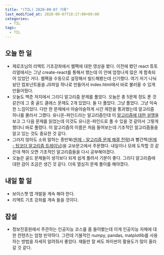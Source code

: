 ```yaml
---
title: "(TIL) 2020-09-07 기록"
last_modified_at: 2020-09-07T18:17:00+09:00
categories:
  - TIL
tags:
  - TIL
---
```


## 오늘 한 일
- 제로초님의 리액트 기초강좌에서 웹팩에 대한 영상을 봤다. 이전에 봤던 react 튜토리얼에서는 그냥 create-react를 통해서 했는데 이 안에 엄청나게 많은 게 함축되어 있었던 거다. 웹팩을 수동으로 설정해서 빌드해봤는데 신기했다. 여기 저기 나눠놨던 컴포넌트들을 JS파일 하나로 만들어서 index.html에서 바로 불러올 수 있게 만들어줬다.
- 오늘도 백준 저지에서 그리디 알고리즘 문제를 풀었다. 오늘은 총 5문제 정도 푼 것 같은데 그 중 골드 클래스 문제도 2개 있었다. 둘 다 풀었다. 그냥 풀었다. 그냥 익숙한 느낌이었다. 다만 한 문제에서 아슬아슬하게 시간 제한을 통과했는데 알고리즘 하나를 몰라서 그랬다. 유니온-파인드라는 알고리즘인데 이 [알고리즘에 대한 설명](https://gmlwjd9405.github.io/2018/08/31/algorithm-union-find.html)을 보고 그 다음 문제를 읽었는데 이것도 유니온-파인드로 풀 수 있을 것 같아서 그렇게 했더니 바로 풀렸다. 이 알고리즘의 이름은 처음 들어보는데 기초적인 알고리즘들을 알고 있는 것도 중요한 것 같다.
- 그러지 않아도 소위 말하는 종만북([원제 - 알고리즘 문제 해결 전략](http://www.kyobobook.co.kr/product/detailViewKor.laf?ejkGb=KOR&barcode=9788966260546))과 빨간책([원제 - 탑코더 알고리즘 트레이닝](http://www.kyobobook.co.kr/product/detailViewKor.laf?ejkGb=KOR&barcode=9788968480553))을 교보문고에서 주문했다. 내일이나 모레 도착할 것 같은데 책이 오면 기초적인 알고리즘들을 다시 공부해야겠다.
- 오늘은 골드 문제들이 생각보다 되게 쉽게 풀려서 기분이 좋다. 그리디 알고리즘에 대한 감이 조금은 생긴 것 같다. 더욱 열심히 문제 풀이를 해야겠다.

## 내일 할 일
- 보이스챗 앱 개발을 계속 해야 한다.
- 리액트 기초 강좌를 계속 들을 것이다.

## 잡설
- 정보진흥원에서 주관하는 인공지능 코스를 좀 들어봤는데 이게 인공지능 자체에 대한 컨텐츠는 엄청 빈약하다. 그런데 기볹적인 numpy, pandas, matplotlib를 사용하는 방법을 자세히 알려줘서 좋았다. 쟤들만 잘 써도 파이썬의 활용도가 많이 올라갈 것 같다.